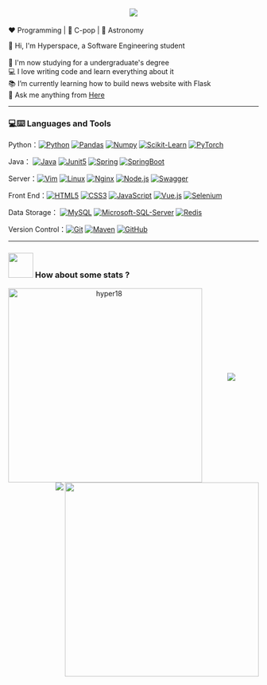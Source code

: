 <h1 align="center">
  <a href="https://git.io/typing-svg">
    <img src="https://readme-typing-svg.herokuapp.com/?lines=Hello,+There!+👋;This+is+Hyperspace...;Nice+to+meet+you!&center=true&size=28">
  </a>
</h1>


:heart: Programming | :black_heart: C-pop | :blue_heart: Astronomy

<p align="left">
  🔭 Hi, I'm Hyperspace, a Software Engineering student
  <br><br>
  🔬 I'm now studying for a undergraduate's degree
  <br>
  💻 I love writing code and learn everything about it
  <br>
  📚 I’m currently learning how to build news website with Flask
  <br>
  💬 Ask me anything from <a href="https://github.com/hyper18/hyper18/issues" title="Issues">Here</a>
  <br>
</p>


------

### 💻:keyboard: Languages and Tools

Python：[![Python](https://img.shields.io/badge/-Python-black?style=flat&logo=python&link=https://github.com/Hyper18)](https://github.com/Hyper18) [![Pandas](https://img.shields.io/badge/-Pandas-150458?style=flat&logo=Pandas&link=https://github.com/Hyper18)](https://github.com/Hyper18) [![Numpy](https://img.shields.io/badge/-Numpy-purple?style=flat&logo=Numpy&logoColor=white&link=https://github.com/Hyper18)](https://github.com/Hyper18) [![Scikit-Learn](https://img.shields.io/badge/-Scikit_Learn-blue?style=flat&logo=scikitlearn&link=https://github.com/Hyper18)](https://github.com/Hyper18) [![PyTorch](https://img.shields.io/badge/-PyTorch-EE4C2C?style=flat&logo=PyTorch&logoColor=white&link=https://github.com/Hyper18)](https://github.com/Hyper18)

Java： [![Java](https://img.shields.io/badge/Java-darkorange?style=flat&logo=java&logoColor=white&link=https://github.com/Hyper18)](https://github.com/Hyper18) [![Junit5](https://img.shields.io/badge/-Junit5-orange?style=flat&logo=Junit5&logoColor=white&link=https://github.com/Hyper18)](https://github.com/Hyper18)  [![Spring](https://img.shields.io/badge/-Spring-red?style=flat&logo=spring&link=https://github.com/Hyper18)](https://github.com/Hyper18) [![SpringBoot](https://img.shields.io/badge/-Springboot-black?style=flat&logo=springboot&link=https://github.com/Hyper18)](https://github.com/Hyper18)

Server：[![Vim](https://img.shields.io/badge/-Vim-lightgrey?style=flat&logo=vim&link=https://github.com/Hyper18)](https://github.com/Hyper18) [![Linux](https://img.shields.io/badge/-Linux-white?style=flat&logo=Linux&link=https://github.com/Hyper18)](https://github.com/Hyper18) [![Nginx](https://img.shields.io/badge/-Nginx-black?style=flat&logo=Nginx&link=https://github.com/Hyper18)](https://github.com/Hyper18) [![Node.js](https://img.shields.io/badge/-Node.js-deepgreen?style=flat&logo=nodedotjs&logoColor=white&link=https://github.com/Hyper18)](https://github.com/Hyper18) [![Swagger](https://img.shields.io/badge/-Swagger-white?style=flat&logo=swagger&link=https://github.com/Hyper18)](https://github.com/Hyper18) 

Front End：[![HTML5](https://img.shields.io/badge/-HTML5-E34F26?style=flat&logo=html5&logoColor=white&link=https://github.com/Hyper18)](https://github.com/Hyper18) [![CSS3](https://img.shields.io/badge/-CSS3-1572B6?style=flat&logo=css3&link=https://github.com/Hyper18)](https://github.com/Hyper18) [![JavaScript](https://img.shields.io/badge/-JavaScript-black?style=flat&logo=javascript&link=https://github.com/Hyper18)](https://github.com/Hyper18)  [![Vue.js](https://img.shields.io/badge/-Vue.js-deepgreen?style=flat&logo=vuedotjs&logoColor=white&link=https://github.com/Hyper18)](https://github.com/Hyper18) [![Selenium](https://img.shields.io/badge/-Selenium-white?style=flat&logo=selenium&link=https://github.com/Hyper18)](https://github.com/Hyper18)  

Data Storage： [![MySQL](https://img.shields.io/badge/-MySQL-green?style=flat&logo=mysql&link=https://github.com/Hyper18)](https://github.com/Hyper18) [![Microsoft-SQL-Server](https://img.shields.io/badge/-Microsoft_SQL_Server-grey?style=flat&logo=microsoftsqlserver&link=https://github.com/Hyper18)](https://github.com/Hyper18) [![Redis](https://img.shields.io/badge/-Redis-blue?style=flat&logo=redis&link=https://github.com/Hyper18)](https://github.com/Hyper18)

Version Control：[![Git](https://img.shields.io/badge/-Git-white?style=flat&logo=git&link=https://github.com/Hyper18)](https://github.com/Hyper18) [![Maven](https://img.shields.io/badge/Maven-C71A36?style=flat&logo=apache-maven&link=https://github.com/Hyper18)](https://github.com/Hyper18) [![GitHub](https://img.shields.io/badge/-GitHub-181717?style=flat&logo=github&link=https://github.com/Hyper18)](https://github.com/Hyper18)

------



### <img src="https://media.giphy.com/media/VgCDAzcKvsR6OM0uWg/giphy.gif" width="50"> How about some stats ?

<p align=center>
  <div align=center>
    <a href="https://github.com/denvercoder1/github-readme-streak-stats" title="Go to Source">
      <img align="left" width=390 src="https://github-readme-streak-stats.herokuapp.com/?user=hyper18&theme=tokyonight&border=61dafb&hide_border=true" alt="hyper18" />
    </a>
    <a href="https://github.com/anuraghazra/github-readme-stats" title="Go to Source">
      <img align="right" width=390 src="https://github-readme-stats.vercel.app/api?username=hyper18&show_icons=true&theme=tokyonight&border_color=61dafb&hide_border=true" />
    </a>
  </div>
  <br><br><br><br><br><br><br><br><br>
  <br>
  <div align="center"> <img src="https://hyper18.herokuapp.com/graph?username=hyper18&theme=react-dark" /> </div>
</p>

<img align="right" src="https://visitor-badge.laobi.icu/badge?page_id=hyper18.hyper18">
